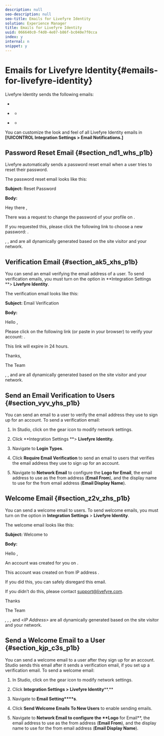 ```yaml
---
description: null
seo-description: null
seo-title: Emails for Livefyre Identity
solution: Experience Manager
title: Emails for Livefyre Identity
uuid: 066640c0-f4d0-4e07-b86f-bc040e7f0cca
index: y
internal: n
snippet: y
---
```


# Emails for Livefyre Identity{#emails-for-livefyre-identity}

<a id="section_j4h_5hs_p1b"></a>

Livefyre Identity sends the following emails:

* [](#c_emails_for_livefyre_identity/section_nd1_whs_p1b) 
* [](#c_emails_for_livefyre_identity/section_ak5_xhs_p1b)

    * [](#c_emails_for_livefyre_identity/section_vyv_yhs_p1b)

* [](#c_emails_for_livefyre_identity/section_z2v_zhs_p1b)

    * [](#c_emails_for_livefyre_identity/section_kjp_c3s_p1b)

You can customize the look and feel of all Livefyre Identity emails in **[!UICONTROL Integration Settings > Email Notifications.]**

## Password Reset Email {#section_nd1_whs_p1b}

Livefyre automatically sends a password reset email when a user tries to reset their password.

The password reset email looks like this:

**Subject:** Reset Password

**Body:**

Hey there *<username>*,

There was a request to change the password of your profile on *<network name>*.

If you requested this, please click the following link to choose a new password: *<password reset URL>*.

*<Username>*, *<network name>*, and *<password reset URL>* are all dynamically generated based on the site visitor and your network.

## Verification Email {#section_ak5_xhs_p1b}

You can send an email verifying the email address of a user. To send verification emails, you must turn on the option in **Integration Settings **> **Livefyre Identity**.

The verification email looks like this:

**Subject:** Email Verification

**Body:**

Hello *<username>*,

Please click on the following link (or paste in your browser) to verify your account: *<verification URL>*.

This link will expire in 24 hours.

Thanks,

The *<customer name>* Team

*<Username>*, *<network name>*, and *<verification URL>* are all dynamically generated based on the site visitor and your network.

## Send an Email Verification to Users {#section_vyv_yhs_p1b}

You can send an email to a user to verify the email address they use to sign up for an account. To send a verification email:

1. In Studio, click on the gear icon to modify network settings.
1. Click **Integration Settings **> **Livefyre Identity.**

1. Navigate to **Login Types**.
1. Click **Require Email Verification** to send an email to users that verifies the email address they use to sign up for an account.
1. Navigate to **Network Email** to configure the **Logo for Email**, the email address to use as the from address (**Email From**), and the display name to use for the from email address (**Email Display Name**).

## Welcome Email {#section_z2v_zhs_p1b}

You can send a welcome email to users. To send welcome emails, you must turn on the option in **Integration Settings** > **Livefyre Identity**.

The welcome email looks like this:

**Subject:** Welcome to *<customer name>*

**Body:**

Hello *<username>*,

An account was created for you on *<customer name>*.

This account was created on *<referral URL>* from IP address *<IP Address>*.

If you did this, you can safely disregard this email.

If you didn’t do this, please contact support@livefyre.com.

Thanks

The *<customer name>* Team

*<Username>, <customer name>, <referral URL>,* and <*IP Address>* are all dynamically generated based on the site visitor and your network.

## Send a Welcome Email to a User {#section_kjp_c3s_p1b}

You can send a welcome email to a user after they sign up for an account. Studio sends this email after it sends a verification email, if you set up a verification email. To send a welcome email:

1. In Studio, click on the gear icon to modify network settings.
1. Click **Integration Settings > ****Livefyre**** Identity****.**

1. Navigate to **Email Setting****s**.

1. Click **Send Welcome Emails To New Users** to enable sending emails.
1. Navigate to **Network ****Email** to configure the **L****ogo**** for Email**, the email address to use as the from address (**Email From**), and the display name to use for the from email address (**Email Display Name**).


